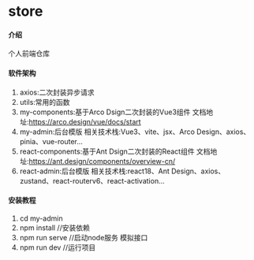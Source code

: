 # store

#### 介绍
个人前端仓库

#### 软件架构

1.  axios:二次封装异步请求
2.  utils:常用的函数
3.  my-components:基于Arco Dsign二次封装的Vue3组件 文档地址:https://arco.design/vue/docs/start
4.  my-admin:后台模版 相关技术栈:Vue3、vite、jsx、Arco Design、axios、pinia、vue-router...
3. react-components:基于Ant Dsign二次封装的React组件 文档地址:<https://ant.design/components/overview-cn/>
4. react-admin:后台模版 相关技术栈:react18、Ant Design、axios、zustand、react-routerv6、react-activation...

#### 安装教程

1.  cd my-admin
2.  npm install //安装依赖
3.  npm run serve //启动node服务 模拟接口
4.  npm run dev //运行项目
